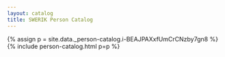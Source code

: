 ```yaml
---
layout: catalog
title: SWERIK Person Catalog
---
```

{% assign p = site.data._person-catalog.i-BEAJPAXxfUmCrCNzby7gn8 %}
{% include person-catalog.html p=p %}

